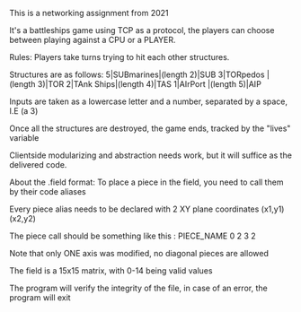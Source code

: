 This is a networking assignment from 2021

It's a battleships game using TCP as a protocol, the players can choose between playing against a CPU or a PLAYER.

Rules:
  Players take turns trying to hit each other structures.

  Structures are as follows:
    5|SUBmarines|(length 2)|SUB
    3|TORpedos  |(length 3)|TOR
    2|TAnk Ships|(length 4)|TAS
    1|AIrPort   |(length 5)|AIP
  
  Inputs are taken as a lowercase letter and a number, separated by a space, I.E (a 3)

  Once all the structures are destroyed, the game ends, tracked by the "lives" variable

Clientside modularizing and abstraction needs work, but it will suffice as the delivered code.


About the .field format:
  To place a piece in the field, you need to call them by their code aliases

  Every piece alias needs to be declared with 2 XY plane coordinates (x1,y1) (x2,y2)
  
  The piece call should be something like this : PIECE_NAME 0 2 3 2
  
  Note that only ONE axis was modified, no diagonal pieces are allowed
  
  The field is a 15x15 matrix, with 0-14 being valid values
  
  The program will verify the integrity of the file, in case of an error, the program will exit